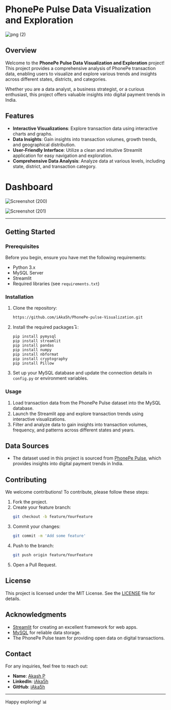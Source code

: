 # PhonePe Pulse Data Visualization and Exploration
![png (2)](https://github.com/user-attachments/assets/ff4f3a61-3637-4583-b9e5-9252cb3bde1c)


## Overview

Welcome to the **PhonePe Pulse Data Visualization and Exploration** project! This project provides a comprehensive analysis of PhonePe transaction data, enabling users to visualize and explore various trends and insights across different states, districts, and categories. 

Whether you are a data analyst, a business strategist, or a curious enthusiast, this project offers valuable insights into digital payment trends in India.

## Features

- **Interactive Visualizations**: Explore transaction data using interactive charts and graphs.
- **Data Insights**: Gain insights into transaction volumes, growth trends, and geographical distribution.
- **User-Friendly Interface**: Utilize a clean and intuitive Streamlit application for easy navigation and exploration.
- **Comprehensive Data Analysis**: Analyze data at various levels, including state, district, and transaction category.
 
# Dashboard
![Screenshot (200)](https://github.com/user-attachments/assets/ef96f015-60b6-40c3-89c2-e632ed7616e8)



![Screenshot (201)](https://github.com/user-attachments/assets/299fda33-be2d-4e6b-8625-5a0a7f4b327f)

---
## Getting Started

### Prerequisites

Before you begin, ensure you have met the following requirements:

- Python 3.x
- MySQL Server
- Streamlit
- Required libraries (see `requirements.txt`)

### Installation

1. Clone the repository:
    ```bash
    https://github.com/iAka5h/PhonePe-pulse-Visualization.git
    ```

2. Install the required packages↴:
    ```
    pip install pymysql
    pip install streamlit
    pip install pandas
    pip install numpy
    pip install nbformat
    pip install cryptography
    pip install Pillow

3. Set up your MySQL database and update the connection details in `config.py` or environment variables.

### Usage

1. Load transaction data from the PhonePe Pulse dataset into the MySQL database.
2. Launch the Streamlit app and explore transaction trends using interactive visualizations.
3. Filter and analyze data to gain insights into transaction volumes, frequency, and patterns across different states and years.

## Data Sources

- The dataset used in this project is sourced from [PhonePe Pulse](https://www.phonepe.com/pulse/), which provides insights into digital payment trends in India.

## Contributing

We welcome contributions! To contribute, please follow these steps:

1. Fork the project.
2. Create your feature branch:
    ```bash
    git checkout -b feature/YourFeature
    ```
3. Commit your changes:
    ```bash
    git commit -m 'Add some feature'
    ```
4. Push to the branch:
    ```bash
    git push origin feature/YourFeature
    ```
5. Open a Pull Request.

## License

This project is licensed under the MIT License. See the [LICENSE](LICENSE) file for details.

## Acknowledgments

- [Streamlit](https://streamlit.io/) for creating an excellent framework for web apps.
- [MySQL](https://www.mysql.com/) for reliable data storage.
- The PhonePe Pulse team for providing open data on digital transactions.

## Contact

For any inquiries, feel free to reach out:

- **Name**: [Akash P](mailto:martakash99@gmail.com)
- **LinkedIn**: [iAka5h](https://linkedin.com/iAka5h)
- **GitHub**: [iAka5h](https://github.com/iAka5h)

---

Happy exploring! 📊
